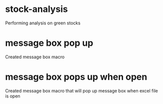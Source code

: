 # stock-analysis
Performing analysis on green stocks
# message box pop up
Created message box macro
# message box pops up when open
Created message box macro that will pop up message box when excel file is open
